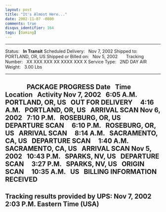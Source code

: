 ```yaml
---
layout: post
title: "It's Almost Here..."
date: 2002-11-07 -0800
comments: true
disqus_identifier: 164
tags: [Gaming]
---
```

  ----------------------- --- --------------------------
  Status:                     **In Transit**
  Scheduled Delivery:         Nov 7, 2002
  Shipped to:                 PORTLAND, OR, US
  Shipped or Billed on:       Nov 5, 2002
                               
  Tracking Number:            XX XXX XXX XX XXXX XXX X
  Service Type:               2ND DAY AIR
  Weight:                     3.00 Lbs
  ----------------------- --- --------------------------

 
 
 
 
 
 
 
**PACKAGE PROGRESS**
**Date**
 
**Time**
 
**Location**
 
**Activity**
**Nov 7, 2002**
 
6:05 A.M.
 
PORTLAND, OR, US
 
OUT FOR DELIVERY
 
 
4:16 A.M.
 
PORTLAND, OR, US
 
ARRIVAL SCAN
**Nov 6, 2002**
 
7:10 P.M.
 
ROSEBURG, OR, US
 
DEPARTURE SCAN
 
 
6:10 P.M.
 
ROSEBURG, OR, US
 
ARRIVAL SCAN
 
 
8:14 A.M.
 
SACRAMENTO, CA, US
 
DEPARTURE SCAN
 
 
1:40 A.M.
 
SACRAMENTO, CA, US
 
ARRIVAL SCAN
**Nov 5, 2002**
 
10:43 P.M.
 
SPARKS, NV, US
 
DEPARTURE SCAN
 
 
3:27 P.M.
 
SPARKS, NV, US
 
ORIGIN SCAN
 
 
10:35 A.M.
 
US
 
BILLING INFORMATION RECEIVED
  -----------------------------------------------------------------------------
  
   Tracking results provided by UPS: Nov 7, 2002 2:03 P.M. Eastern Time (USA)
  -----------------------------------------------------------------------------


